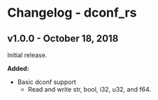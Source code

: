 # Changelog - dconf_rs

## v1.0.0 - October 18, 2018

Initial release.

**Added:**
- Basic dconf support
  - Read and write str, bool, i32, u32, and f64.
